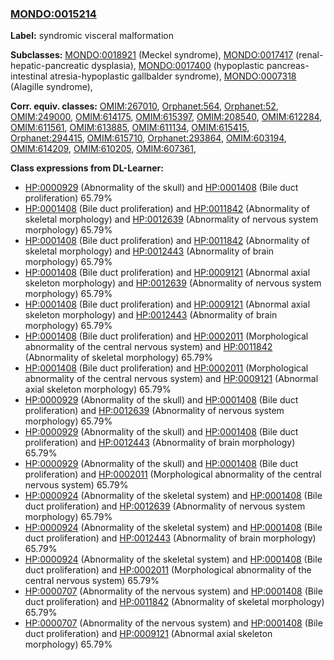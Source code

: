 
### [MONDO:0015214](http://purl.obolibrary.org/obo/MONDO_0015214)
**Label:** syndromic visceral malformation

**Subclasses:** [MONDO:0018921](http://purl.obolibrary.org/obo/MONDO_0018921) (Meckel syndrome), [MONDO:0017417](http://purl.obolibrary.org/obo/MONDO_0017417) (renal-hepatic-pancreatic dysplasia), [MONDO:0017400](http://purl.obolibrary.org/obo/MONDO_0017400) (hypoplastic pancreas-intestinal atresia-hypoplastic gallbalder syndrome), [MONDO:0007318](http://purl.obolibrary.org/obo/MONDO_0007318) (Alagille syndrome), 

**Corr. equiv. classes:** [OMIM:267010](http://purl.obolibrary.org/obo/OMIM_267010), [Orphanet:564](http://www.orpha.net/ORDO/Orphanet_564), [Orphanet:52](http://www.orpha.net/ORDO/Orphanet_52), [OMIM:249000](http://purl.obolibrary.org/obo/OMIM_249000), [OMIM:614175](http://purl.obolibrary.org/obo/OMIM_614175), [OMIM:615397](http://purl.obolibrary.org/obo/OMIM_615397), [OMIM:208540](http://purl.obolibrary.org/obo/OMIM_208540), [OMIM:612284](http://purl.obolibrary.org/obo/OMIM_612284), [OMIM:611561](http://purl.obolibrary.org/obo/OMIM_611561), [OMIM:613885](http://purl.obolibrary.org/obo/OMIM_613885), [OMIM:611134](http://purl.obolibrary.org/obo/OMIM_611134), [OMIM:615415](http://purl.obolibrary.org/obo/OMIM_615415), [Orphanet:294415](http://www.orpha.net/ORDO/Orphanet_294415), [OMIM:615710](http://purl.obolibrary.org/obo/OMIM_615710), [Orphanet:293864](http://www.orpha.net/ORDO/Orphanet_293864), [OMIM:603194](http://purl.obolibrary.org/obo/OMIM_603194), [OMIM:614209](http://purl.obolibrary.org/obo/OMIM_614209), [OMIM:610205](http://purl.obolibrary.org/obo/OMIM_610205), [OMIM:607361](http://purl.obolibrary.org/obo/OMIM_607361), 

**Class expressions from DL-Learner:**

- [HP:0000929](http://purl.obolibrary.org/obo/HP_0000929) (Abnormality of the skull) and [HP:0001408](http://purl.obolibrary.org/obo/HP_0001408) (Bile duct proliferation) 65.79%
- [HP:0001408](http://purl.obolibrary.org/obo/HP_0001408) (Bile duct proliferation) and [HP:0011842](http://purl.obolibrary.org/obo/HP_0011842) (Abnormality of skeletal morphology) and [HP:0012639](http://purl.obolibrary.org/obo/HP_0012639) (Abnormality of nervous system morphology) 65.79%
- [HP:0001408](http://purl.obolibrary.org/obo/HP_0001408) (Bile duct proliferation) and [HP:0011842](http://purl.obolibrary.org/obo/HP_0011842) (Abnormality of skeletal morphology) and [HP:0012443](http://purl.obolibrary.org/obo/HP_0012443) (Abnormality of brain morphology) 65.79%
- [HP:0001408](http://purl.obolibrary.org/obo/HP_0001408) (Bile duct proliferation) and [HP:0009121](http://purl.obolibrary.org/obo/HP_0009121) (Abnormal axial skeleton morphology) and [HP:0012639](http://purl.obolibrary.org/obo/HP_0012639) (Abnormality of nervous system morphology) 65.79%
- [HP:0001408](http://purl.obolibrary.org/obo/HP_0001408) (Bile duct proliferation) and [HP:0009121](http://purl.obolibrary.org/obo/HP_0009121) (Abnormal axial skeleton morphology) and [HP:0012443](http://purl.obolibrary.org/obo/HP_0012443) (Abnormality of brain morphology) 65.79%
- [HP:0001408](http://purl.obolibrary.org/obo/HP_0001408) (Bile duct proliferation) and [HP:0002011](http://purl.obolibrary.org/obo/HP_0002011) (Morphological abnormality of the central nervous system) and [HP:0011842](http://purl.obolibrary.org/obo/HP_0011842) (Abnormality of skeletal morphology) 65.79%
- [HP:0001408](http://purl.obolibrary.org/obo/HP_0001408) (Bile duct proliferation) and [HP:0002011](http://purl.obolibrary.org/obo/HP_0002011) (Morphological abnormality of the central nervous system) and [HP:0009121](http://purl.obolibrary.org/obo/HP_0009121) (Abnormal axial skeleton morphology) 65.79%
- [HP:0000929](http://purl.obolibrary.org/obo/HP_0000929) (Abnormality of the skull) and [HP:0001408](http://purl.obolibrary.org/obo/HP_0001408) (Bile duct proliferation) and [HP:0012639](http://purl.obolibrary.org/obo/HP_0012639) (Abnormality of nervous system morphology) 65.79%
- [HP:0000929](http://purl.obolibrary.org/obo/HP_0000929) (Abnormality of the skull) and [HP:0001408](http://purl.obolibrary.org/obo/HP_0001408) (Bile duct proliferation) and [HP:0012443](http://purl.obolibrary.org/obo/HP_0012443) (Abnormality of brain morphology) 65.79%
- [HP:0000929](http://purl.obolibrary.org/obo/HP_0000929) (Abnormality of the skull) and [HP:0001408](http://purl.obolibrary.org/obo/HP_0001408) (Bile duct proliferation) and [HP:0002011](http://purl.obolibrary.org/obo/HP_0002011) (Morphological abnormality of the central nervous system) 65.79%
- [HP:0000924](http://purl.obolibrary.org/obo/HP_0000924) (Abnormality of the skeletal system) and [HP:0001408](http://purl.obolibrary.org/obo/HP_0001408) (Bile duct proliferation) and [HP:0012639](http://purl.obolibrary.org/obo/HP_0012639) (Abnormality of nervous system morphology) 65.79%
- [HP:0000924](http://purl.obolibrary.org/obo/HP_0000924) (Abnormality of the skeletal system) and [HP:0001408](http://purl.obolibrary.org/obo/HP_0001408) (Bile duct proliferation) and [HP:0012443](http://purl.obolibrary.org/obo/HP_0012443) (Abnormality of brain morphology) 65.79%
- [HP:0000924](http://purl.obolibrary.org/obo/HP_0000924) (Abnormality of the skeletal system) and [HP:0001408](http://purl.obolibrary.org/obo/HP_0001408) (Bile duct proliferation) and [HP:0002011](http://purl.obolibrary.org/obo/HP_0002011) (Morphological abnormality of the central nervous system) 65.79%
- [HP:0000707](http://purl.obolibrary.org/obo/HP_0000707) (Abnormality of the nervous system) and [HP:0001408](http://purl.obolibrary.org/obo/HP_0001408) (Bile duct proliferation) and [HP:0011842](http://purl.obolibrary.org/obo/HP_0011842) (Abnormality of skeletal morphology) 65.79%
- [HP:0000707](http://purl.obolibrary.org/obo/HP_0000707) (Abnormality of the nervous system) and [HP:0001408](http://purl.obolibrary.org/obo/HP_0001408) (Bile duct proliferation) and [HP:0009121](http://purl.obolibrary.org/obo/HP_0009121) (Abnormal axial skeleton morphology) 65.79%



